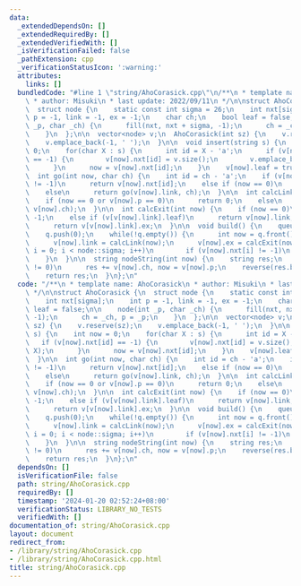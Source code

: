 ```yaml
---
data:
  _extendedDependsOn: []
  _extendedRequiredBy: []
  _extendedVerifiedWith: []
  _isVerificationFailed: false
  _pathExtension: cpp
  _verificationStatusIcon: ':warning:'
  attributes:
    links: []
  bundledCode: "#line 1 \"string/AhoCorasick.cpp\"\n/**\n * template name: AhoCorasick\n\
    \ * author: Misuki\n * last update: 2022/09/11\n */\n\nstruct AhoCorasick {\n\
    \  struct node {\n    static const int sigma = 26;\n    int nxt[sigma];\n    int\
    \ p = -1, link = -1, ex = -1;\n    char ch;\n    bool leaf = false;\n\n    node(int\
    \ _p, char _ch) {\n      fill(nxt, nxt + sigma, -1);\n      ch = _ch, p = _p;\n\
    \    }\n  };\n\n  vector<node> v;\n  AhoCorasick(int sz) {\n    v.reserve(sz);\n\
    \    v.emplace_back(-1, ' ');\n  }\n\n  void insert(string s) {\n    int now =\
    \ 0;\n    for(char X : s) {\n      int id = X - 'a';\n      if (v[now].nxt[id]\
    \ == -1) {\n        v[now].nxt[id] = v.size();\n        v.emplace_back(now, X);\n\
    \      }\n      now = v[now].nxt[id];\n    }\n    v[now].leaf = true;\n  }\n\n\
    \  int go(int now, char ch) {\n    int id = ch - 'a';\n    if (v[now].nxt[id]\
    \ != -1)\n      return v[now].nxt[id];\n    else if (now == 0)\n      return 0;\n\
    \    else\n      return go(v[now].link, ch);\n  }\n\n  int calcLink(int now) {\n\
    \    if (now == 0 or v[now].p == 0)\n      return 0;\n    else\n      return go(v[v[now].p].link,\
    \ v[now].ch);\n  }\n\n  int calcExit(int now) {\n    if (now == 0)\n      return\
    \ -1;\n    else if (v[v[now].link].leaf)\n      return v[now].link;\n    else\n\
    \      return v[v[now].link].ex;\n  }\n\n  void build() {\n    queue<int> q;\n\
    \    q.push(0);\n    while(!q.empty()) {\n      int now = q.front(); q.pop();\n\
    \      v[now].link = calcLink(now);\n      v[now].ex = calcExit(now);\n      for(int\
    \ i = 0; i < node::sigma; i++)\n        if (v[now].nxt[i] != -1)\n          q.push(v[now].nxt[i]);\n\
    \    }\n  }\n\n  string nodeString(int now) {\n    string res;\n    while(now\
    \ != 0)\n      res += v[now].ch, now = v[now].p;\n    reverse(res.begin(), res.end());\n\
    \    return res;\n  }\n};\n"
  code: "/**\n * template name: AhoCorasick\n * author: Misuki\n * last update: 2022/09/11\n\
    \ */\n\nstruct AhoCorasick {\n  struct node {\n    static const int sigma = 26;\n\
    \    int nxt[sigma];\n    int p = -1, link = -1, ex = -1;\n    char ch;\n    bool\
    \ leaf = false;\n\n    node(int _p, char _ch) {\n      fill(nxt, nxt + sigma,\
    \ -1);\n      ch = _ch, p = _p;\n    }\n  };\n\n  vector<node> v;\n  AhoCorasick(int\
    \ sz) {\n    v.reserve(sz);\n    v.emplace_back(-1, ' ');\n  }\n\n  void insert(string\
    \ s) {\n    int now = 0;\n    for(char X : s) {\n      int id = X - 'a';\n   \
    \   if (v[now].nxt[id] == -1) {\n        v[now].nxt[id] = v.size();\n        v.emplace_back(now,\
    \ X);\n      }\n      now = v[now].nxt[id];\n    }\n    v[now].leaf = true;\n\
    \  }\n\n  int go(int now, char ch) {\n    int id = ch - 'a';\n    if (v[now].nxt[id]\
    \ != -1)\n      return v[now].nxt[id];\n    else if (now == 0)\n      return 0;\n\
    \    else\n      return go(v[now].link, ch);\n  }\n\n  int calcLink(int now) {\n\
    \    if (now == 0 or v[now].p == 0)\n      return 0;\n    else\n      return go(v[v[now].p].link,\
    \ v[now].ch);\n  }\n\n  int calcExit(int now) {\n    if (now == 0)\n      return\
    \ -1;\n    else if (v[v[now].link].leaf)\n      return v[now].link;\n    else\n\
    \      return v[v[now].link].ex;\n  }\n\n  void build() {\n    queue<int> q;\n\
    \    q.push(0);\n    while(!q.empty()) {\n      int now = q.front(); q.pop();\n\
    \      v[now].link = calcLink(now);\n      v[now].ex = calcExit(now);\n      for(int\
    \ i = 0; i < node::sigma; i++)\n        if (v[now].nxt[i] != -1)\n          q.push(v[now].nxt[i]);\n\
    \    }\n  }\n\n  string nodeString(int now) {\n    string res;\n    while(now\
    \ != 0)\n      res += v[now].ch, now = v[now].p;\n    reverse(res.begin(), res.end());\n\
    \    return res;\n  }\n};\n"
  dependsOn: []
  isVerificationFile: false
  path: string/AhoCorasick.cpp
  requiredBy: []
  timestamp: '2024-01-20 02:52:24+08:00'
  verificationStatus: LIBRARY_NO_TESTS
  verifiedWith: []
documentation_of: string/AhoCorasick.cpp
layout: document
redirect_from:
- /library/string/AhoCorasick.cpp
- /library/string/AhoCorasick.cpp.html
title: string/AhoCorasick.cpp
---
```

